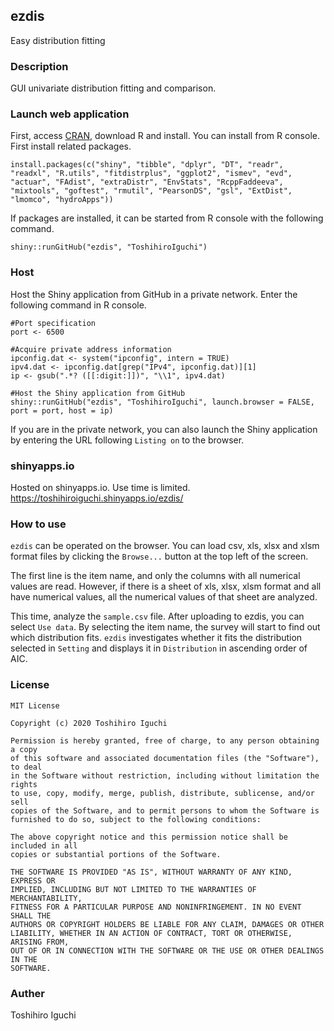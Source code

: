 ## ezdis
Easy distribution fitting

### Description
GUI univariate distribution fitting and comparison.

### Launch web application
First, access [CRAN](https://cran.r-project.org/), download R and install.
You can install from R console.
First install related packages.

    install.packages(c("shiny", "tibble", "dplyr", "DT", "readr", "readxl", "R.utils", "fitdistrplus", "ggplot2", "ismev", "evd", "actuar", "FAdist", "extraDistr", "EnvStats", "RcppFaddeeva", "mixtools", "goftest", "rmutil", "PearsonDS", "gsl", "ExtDist", "lmomco", "hydroApps"))
    
If packages are installed, it can be started from R console with the following command.
    
    shiny::runGitHub("ezdis", "ToshihiroIguchi")

### Host
Host the Shiny application from GitHub in a private network.
Enter the following command in R console.

    #Port specification
    port <- 6500

    #Acquire private address information
    ipconfig.dat <- system("ipconfig", intern = TRUE)
    ipv4.dat <- ipconfig.dat[grep("IPv4", ipconfig.dat)][1]
    ip <- gsub(".*? ([[:digit:]])", "\\1", ipv4.dat)

    #Host the Shiny application from GitHub
    shiny::runGitHub("ezdis", "ToshihiroIguchi", launch.browser = FALSE, port = port, host = ip)

If you are in the private network, you can also launch the Shiny application by entering the URL following `Listing on` to the browser.

### shinyapps.io
Hosted on shinyapps.io.
Use time is limited.
https://toshihiroiguchi.shinyapps.io/ezdis/

### How to use
`ezdis` can be operated on the browser.
You can load csv, xls, xlsx and xlsm format files by clicking the `Browse...` button at the top left of the screen.

The first line is the item name, and only the columns with all numerical values are read.
However, if there is a sheet of xls, xlsx, xlsm format and all have numerical values, all the numerical values of that sheet are analyzed.

This time, analyze the `sample.csv` file.
After uploading to ezdis, you can select `Use data`.
By selecting the item name, the survey will start to find out which distribution fits.
`ezdis` investigates whether it fits the distribution selected in `Setting` and displays it in `Distribution` in ascending order of AIC.


### License 

```
MIT License

Copyright (c) 2020 Toshihiro Iguchi

Permission is hereby granted, free of charge, to any person obtaining a copy
of this software and associated documentation files (the "Software"), to deal
in the Software without restriction, including without limitation the rights
to use, copy, modify, merge, publish, distribute, sublicense, and/or sell
copies of the Software, and to permit persons to whom the Software is
furnished to do so, subject to the following conditions:

The above copyright notice and this permission notice shall be included in all
copies or substantial portions of the Software.

THE SOFTWARE IS PROVIDED "AS IS", WITHOUT WARRANTY OF ANY KIND, EXPRESS OR
IMPLIED, INCLUDING BUT NOT LIMITED TO THE WARRANTIES OF MERCHANTABILITY,
FITNESS FOR A PARTICULAR PURPOSE AND NONINFRINGEMENT. IN NO EVENT SHALL THE
AUTHORS OR COPYRIGHT HOLDERS BE LIABLE FOR ANY CLAIM, DAMAGES OR OTHER
LIABILITY, WHETHER IN AN ACTION OF CONTRACT, TORT OR OTHERWISE, ARISING FROM,
OUT OF OR IN CONNECTION WITH THE SOFTWARE OR THE USE OR OTHER DEALINGS IN THE
SOFTWARE.
```

### Auther
Toshihiro Iguchi
